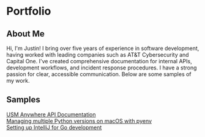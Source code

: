 # Portfolio

## About Me

Hi, I'm Justin! I bring over five years of experience in software development, having worked with leading companies such as AT&T Cybersecurity and Capital One. I've created comprehensive documentation for internal APIs, development workflows, and incident response procedures. I have a strong passion for clear, accessible communication. Below are some samples of my work.

## Samples
[USM Anywhere API Documentation](usm-anywhere-api/usma-alarms-events-api.md) \
[Managing multiple Python versions on macOS with pyenv](pyenv-macos/pyenv-macos.md) \
[Setting up IntelliJ for Go development](intellij-go-setup/intellij-go-setup.md)
